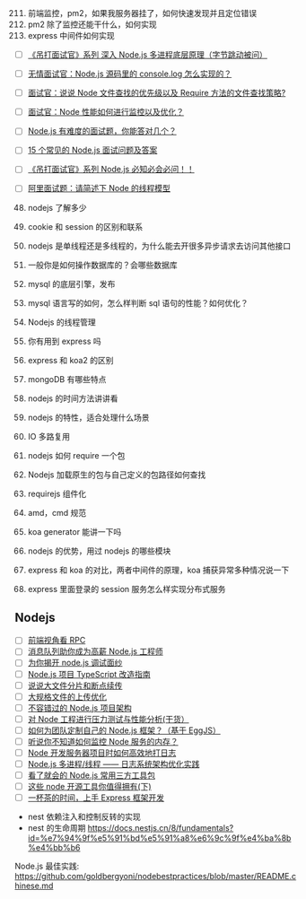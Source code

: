 211. 前端监控，pm2，如果我服务器挂了，如何快速发现并且定位错误
212. pm2 除了监控还能干什么，如何实现
213. express 中间件如何实现

- [ ] [《吊打面试官》系列 深入 Node.js 多进程底层原理（字节跳动被问）](https://mp.weixin.qq.com/s/sGfyyjmkhS6XK73KkwiDpg)
- [ ] [无情面试官：Node.js 源码里的 console.log 怎么实现的？](https://mp.weixin.qq.com/s/1p9kcDL8LgbyIr9DFpfSWw)
- [ ] [面试官：说说 Node 文件查找的优先级以及 Require 方法的文件查找策略?](https://mp.weixin.qq.com/s/8UKXxL6KXTGircQHLfJm9g)

- [ ] [面试官：Node 性能如何进行监控以及优化？](https://mp.weixin.qq.com/s/Y5fFmdneuycNwyfj161rHQ)
- [ ] [Node.js 有难度的面试题，你能答对几个？](https://mp.weixin.qq.com/s/IjGQ5tgtGC7Dk-7sKAtlFA)
- [ ] [15 个常见的 Node.js 面试问题及答案](https://mp.weixin.qq.com/s/hO7S82E4MKIOIJQBCRG2Ag)

- [ ] [《吊打面试官》系列 Node.js 必知必会必问！！](https://mp.weixin.qq.com/s/0_t6ShRNZN42PlVa7EJTCA)
- [ ] [阿里面试题：请简述下 Node 的线程模型](https://mp.weixin.qq.com/s/Jjd9SV1Df6XBIAAJz1k-lA)

48. nodejs 了解多少

49. cookie 和 session 的区别和联系
50. nodejs 是单线程还是多线程的，为什么能去开很多异步请求去访问其他接口

51. 一般你是如何操作数据库的？会哪些数据库
52. mysql 的底层引擎，发布
53. mysql 语言写的如何，怎么样判断 sql 语句的性能？如何优化？
54. Nodejs 的线程管理

55. 你有用到 express 吗
56. express 和 koa2 的区别

57. mongoDB 有哪些特点

58. nodejs 的时间方法讲讲看
59. nodejs 的特性，适合处理什么场景

60. IO 多路复用

61. nodejs 如何 require 一个包
62. Nodejs 加载原生的包与自己定义的包路径如何查找
63. requirejs 组件化

64. amd，cmd 规范

65. koa generator 能讲一下吗

66. nodejs 的优势，用过 nodejs 的哪些模块

67. express 和 koa 的对比，两者中间件的原理，koa 捕获异常多种情况说一下

68. express 里面登录的 session 服务怎么样实现分布式服务

## Nodejs

- [ ] [前端视角看 RPC](https://mp.weixin.qq.com/s/oPSb6z_aiQ0lKbiMChDa1A)
- [ ] [消息队列助你成为高薪 Node.js 工程师](https://mp.weixin.qq.com/s/xwPDqE3HdHBPF6E6Yb0clg)
- [ ] [为你揭开 node.js 调试面纱](https://mp.weixin.qq.com/s/9HTzij2ykuqwgoNKj09Swg)
- [ ] [Node.js 项目 TypeScript 改造指南](https://mp.weixin.qq.com/s/IRy31fMArrch1-S2OBsqSw)
- [ ] [说说大文件分片和断点续传](https://mp.weixin.qq.com/s/yikBZScKyXDIV76_0Q43hw)
- [ ] [大规格文件的上传优化](https://mp.weixin.qq.com/s/PS6yS0inP3yBALMl2HSqRA)
- [ ] [不容错过的 Node.js 项目架构](https://mp.weixin.qq.com/s/VtVUlB63SpCbmgJ6U4p_Nw)
- [ ] [对 Node 工程进行压力测试与性能分析(干货）](https://mp.weixin.qq.com/s/G_JFqICw4DyjiXtp9UtNWg)
- [ ] [如何为团队定制自己的 Node.js 框架？（基于 EggJS）](https://mp.weixin.qq.com/s/o84wdUH9ya-2bikXT24_lQ)
- [ ] [听说你不知道如何监控 Node 服务的内存？](https://mp.weixin.qq.com/s/wIpk4SKiO3zQWzfjTOMdTQ)
- [ ] [Node 开发服务器项目时如何高效地打日志](https://mp.weixin.qq.com/s/PhaKErlv65eE4YxEXCeFGw)
- [ ] [Node.js 多进程/线程 —— 日志系统架构优化实践](https://mp.weixin.qq.com/s/s3DeAxrEbVmqtCHGP9lstg)
- [ ] [看了就会的 Node.js 常用三方工具包](https://mp.weixin.qq.com/s/2JQxsbh29mf2i9pWqnlJ2w)
- [ ] [这些 node 开源工具你值得拥有(下)](https://mp.weixin.qq.com/s/OcaD54GKjYLJmqM98N56lA)
- [ ] [一杯茶的时间，上手 Express 框架开发](https://mp.weixin.qq.com/s/7zNvAb4ayq_Edl4lVMSGiw)

- nest 依赖注入和控制反转的实现
- nest 的生命周期 https://docs.nestjs.cn/8/fundamentals?id=%e7%94%9f%e5%91%bd%e5%91%a8%e6%9c%9f%e4%ba%8b%e4%bb%b6

Node.js 最佳实践: https://github.com/goldbergyoni/nodebestpractices/blob/master/README.chinese.md
